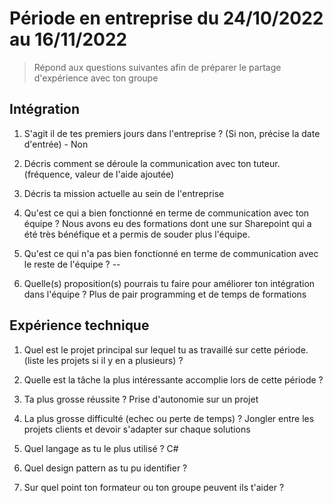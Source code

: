 # Période en entreprise du 24/10/2022 au 16/11/2022

> Répond aux questions suivantes afin de préparer le partage d'expérience avec ton groupe

## Intégration

1. S'agit il de tes premiers jours dans l'entreprise ? (Si non, précise la date d'entrée) - Non

2. Décris comment se déroule la communication avec ton tuteur. (fréquence, valeur de l'aide ajoutée)

3. Décris ta mission actuelle au sein de l'entreprise

4. Qu'est ce qui a bien fonctionné en terme de communication avec ton équipe ? Nous avons eu des formations dont une sur Sharepoint qui a été très bénéfique et a permis de souder plus l'équipe.

5. Qu'est ce qui n'a pas bien fonctionné en terme de communication avec le reste de l'équipe ? --

6. Quelle(s) proposition(s) pourrais tu faire pour améliorer ton intégration dans l'équipe ? Plus de pair programming et de temps de formations

## Expérience technique

1. Quel est le projet principal sur lequel tu as travaillé sur cette période. (liste les projets si il y en a plusieurs) ?

2. Quelle est la tâche la plus intéressante accomplie lors de cette période ?

3. Ta plus grosse réussite ? Prise d'autonomie sur un projet

4. La plus grosse difficulté (echec ou perte de temps) ? Jongler entre les projets clients et devoir s'adapter sur chaque solutions

5. Quel langage as tu le plus utilisé ? C#

6. Quel design pattern as tu pu identifier ?

7. Sur quel point ton formateur ou ton groupe peuvent ils t'aider ?
